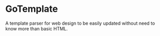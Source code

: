 # GoTemplate
A template parser for web design to be easily updated without need to know more than basic HTML. 
